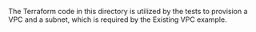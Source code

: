 The Terraform code in this directory is utilized by the tests to provision a VPC and a subnet, which is required by the Existing VPC example.
